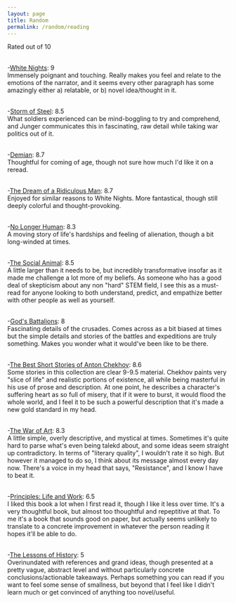 ```yaml
---
layout: page
title: Random
permalink: /random/reading
---
```

Rated out of 10
<br /><br />

-[White Nights](https://www.goodreads.com/book/show/1772910.White_Nights): 9
<br />
Immensely poignant and touching. Really makes you feel and relate to the emotions of the narrator, and it seems every other paragraph has some amazingly either a) relatable, or b) novel idea/thought in it.
<br /><br/>

-[Storm of Steel](https://www.goodreads.com/book/show/240485.Storm_of_Steels): 8.5
<br />
What soldiers experienced can be mind-boggling to try and comprehend, and Junger communicates this in fascinating, raw detail while taking war politics out of it.
<br /><br/>

-[Demian](https://www.goodreads.com/book/show/24861.Demian): 8.7
<br />
Thoughtful for coming of age, though not sure how much I'd like it on a reread.
<br /><br/>

-[The Dream of a Ridiculous Man](https://www.goodreads.com/book/show/329866.The_Dream_of_a_Ridiculous_Man): 8.7
<br />
Enjoyed for similar reasons to White Nights. More fantastical, though still deeply colorful and thought-provoking.
<br /><br/>

-[No Longer Human](https://www.goodreads.com/book/show/194746.No_Longer_Human): 8.3
<br />
A moving story of life's hardships and feeling of alienation, though a bit long-winded at times.
<br /><br/>

-[The Social Animal](https://www.goodreads.com/book/show/203968.The_Social_Animal): 8.5
<br />
A little larger than it needs to be, but incredibly transformative insofar as it made me challenge a lot more of my beliefs. As someone who has a good deal of skepticism about any non "hard" STEM field, I see this as a must-read for anyone looking to both understand, predict, and empathize better with other people as well as yourself.
<br /><br/>

-[God's Battalions](https://www.goodreads.com/book/show/6072451-god-s-battalions): 8
<br />
Fascinating details of the crusades. Comes across as a bit biased at times but the simple details and stories of the battles and expeditions are truly something. Makes you wonder what it would've been like to be there.
<br /><br/>

-[The Best Short Stories of Anton Chekhov](https://www.goodreads.com/book/show/35699179-best-short-stories-of-anton-chekov): 8.6
<br />
Some stories in this collection are clear 9-9.5 material. Chekhov paints very "slice of life" and realistic portions of existence, all while being masterful in his use of prose and description. At one point, he describes a character's suffering heart as so full of misery, that if it were to burst, it would flood the whole world, and I feel it to be such a powerful description that it's made a new gold standard in my head.
<br /><br/>


-[The War of Art](https://www.goodreads.com/book/show/1319.The_War_of_Art): 8.3
<br />
A little simple, overly descriptive, and mystical at times. Sometimes it's quite hard to parse what's even being talekd about, and some ideas seem straight up contradictory. In terms of "literary quality", I wouldn't rate it so high. But however it managed to do so, I think about its message almost every day now. There's a voice in my head that says, "Resistance", and I know I have to beat it.
<br /><br/>

-[Principles: Life and Work](https://www.goodreads.com/book/show/34536488-principles): 6.5
<br />
I liked this book a lot when I first read it, though I like it less over time. It's a very thoughtful book, but almost too thoughtful and repeptitive at that. To me it's a book that sounds good on paper, but actually seems unlikely to translate to a concrete improvement in whatever the person reading it hopes it'll be able to do.
<br /><br/>

-[The Lessons of History](https://www.goodreads.com/book/show/174713.The_Lessons_of_History): 5
<br />
Overinundated with references and grand ideas, though presented at a pretty vague, abstract level and without particularly concrete conclusions/actionable takeaways. Perhaps something you can read if you want to feel some sense of smallness, but beyond that I feel like I didn't learn much or get convinced of anything too novel/useful.
<br /><br/>